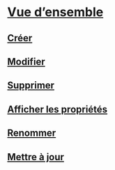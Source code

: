 # [Vue d’ensemble](statistics.md)  
## [Créer](create-statistics.md)  
## [Modifier](modify-statistics.md)  
## [Supprimer](delete-statistics.md)  
## [Afficher les propriétés](view-statistics-properties.md)  
## [Renommer](rename-statistics.md)  
## [Mettre à jour](update-statistics.md)  
